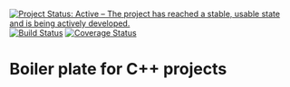 [![Project Status: Active – The project has reached a stable, usable state and is being actively developed.](http://www.repostatus.org/badges/latest/active.svg)](http://www.repostatus.org/#active)
[![Build Status](https://travis-ci.com/stelro/cpp-boilerplate.svg?branch=master)](https://travis-ci.org/bsamseth/cpp-project)
[![Coverage Status](https://coveralls.io/repos/github/stelro/cpp-boilerplate/badge.svg?branch=master)](https://coveralls.io/github/stelro/cpp-boilerplate?branch=master)

# Boiler plate for C++ projects 

